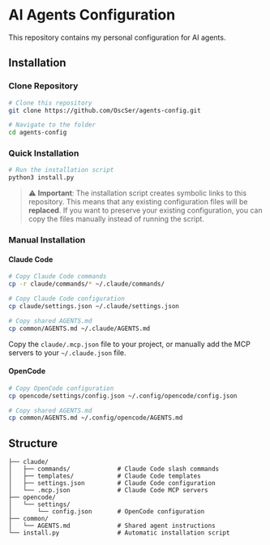 # AI Agents Configuration

This repository contains my personal configuration for AI agents.

## Installation

### Clone Repository

```bash
# Clone this repository
git clone https://github.com/OscSer/agents-config.git

# Navigate to the folder
cd agents-config
```

### Quick Installation

```bash
# Run the installation script
python3 install.py
```

> ⚠️ **Important**: The installation script creates symbolic links to this repository. This means that any existing configuration files will be **replaced**. If you want to preserve your existing configuration, you can copy the files manually instead of running the script.

### Manual Installation

#### Claude Code

```bash
# Copy Claude Code commands
cp -r claude/commands/* ~/.claude/commands/

# Copy Claude Code configuration
cp claude/settings.json ~/.claude/settings.json

# Copy shared AGENTS.md
cp common/AGENTS.md ~/.claude/AGENTS.md
```

Copy the `claude/.mcp.json` file to your project, or manually add the MCP servers to your `~/.claude.json` file.

#### OpenCode

```bash
# Copy OpenCode configuration
cp opencode/settings/config.json ~/.config/opencode/config.json

# Copy shared AGENTS.md
cp common/AGENTS.md ~/.config/opencode/AGENTS.md
```

## Structure

```
├── claude/
│   ├── commands/             # Claude Code slash commands
│   ├── templates/            # Claude Code templates
│   ├── settings.json         # Claude Code configuration
│   └── .mcp.json             # Claude Code MCP servers
├── opencode/
│   └── settings/
│       └── config.json       # OpenCode configuration
├── common/
│   └── AGENTS.md             # Shared agent instructions
└── install.py                # Automatic installation script
```
